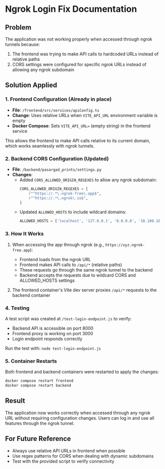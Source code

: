 # Ngrok Login Fix Documentation

## Problem
The application was not working properly when accessed through ngrok tunnels because:
1. The frontend was trying to make API calls to hardcoded URLs instead of relative paths
2. CORS settings were configured for specific ngrok URLs instead of allowing any ngrok subdomain

## Solution Applied

### 1. Frontend Configuration (Already in place)
- **File**: `/frontend/src/services/apiConfig.ts`
- **Change**: Uses relative URLs when `VITE_API_URL` environment variable is empty
- **Docker Compose**: Sets `VITE_API_URL=` (empty string) in the frontend service

This allows the frontend to make API calls relative to its current domain, which works seamlessly with ngrok tunnels.

### 2. Backend CORS Configuration (Updated)
- **File**: `/backend/pasargad_prints/settings.py`
- **Changes**:
  - Added `CORS_ALLOWED_ORIGIN_REGEXES` to allow any ngrok subdomain:
    ```python
    CORS_ALLOWED_ORIGIN_REGEXES = [
        r"^https://.*\.ngrok-free\.app$",
        r"^https://.*\.ngrok\.io$",
    ]
    ```
  - Updated `ALLOWED_HOSTS` to include wildcard domains:
    ```python
    ALLOWED_HOSTS = ['localhost', '127.0.0.1', '0.0.0.0', '10.100.100.118', '.ngrok-free.app', '.ngrok.io']
    ```

### 3. How It Works
1. When accessing the app through ngrok (e.g., `https://xyz.ngrok-free.app`):
   - Frontend loads from the ngrok URL
   - Frontend makes API calls to `/api/*` (relative paths)
   - These requests go through the same ngrok tunnel to the backend
   - Backend accepts the requests due to wildcard CORS and ALLOWED_HOSTS settings

2. The frontend container's Vite dev server proxies `/api/*` requests to the backend container

### 4. Testing
A test script was created at `/test-login-endpoint.js` to verify:
- Backend API is accessible on port 8000
- Frontend proxy is working on port 3000
- Login endpoint responds correctly

Run the test with: `node test-login-endpoint.js`

### 5. Container Restarts
Both frontend and backend containers were restarted to apply the changes:
```bash
docker compose restart frontend
docker compose restart backend
```

## Result
The application now works correctly when accessed through any ngrok URL without requiring configuration changes. Users can log in and use all features through the ngrok tunnel.

## For Future Reference
- Always use relative API URLs in frontend when possible
- Use regex patterns for CORS when dealing with dynamic subdomains
- Test with the provided script to verify connectivity